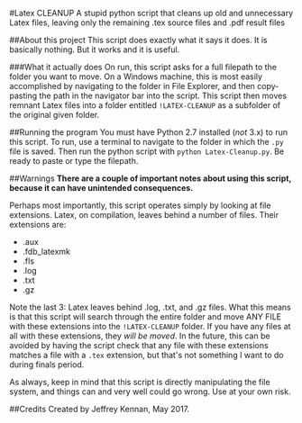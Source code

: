 #Latex CLEANUP
A stupid python script that cleans up old and unnecessary Latex files, leaving only the remaining
.tex source files and .pdf result files

##About this project
This script does exactly what it says it does. It is basically nothing. But it works and it is useful.

###What it actually does
On run, this script asks for a full filepath to the folder you want to move. On a Windows machine,
this is most easily accomplished by navigating to the folder in File Explorer, and then copy-pasting
the path in the navigator bar into the script.
This script then moves remnant Latex files into a folder entitled `!LATEX-CLEANUP` as a subfolder
of the original given folder.

##Running the program
You must have Python 2.7 installed (*not* 3.x) to run this script.
To run, use a terminal to navigate to the folder in which the `.py` file is saved. Then
run the python script with `python Latex-Cleanup.py`. Be ready to paste or type the filepath. 

##Warnings
**There are a couple of important notes about using this script, because it can have unintended
consequences.**

Perhaps most importantly, this script operates simply by looking at file extensions. Latex, on
compilation, leaves behind a number of files. Their extensions are:
* .aux
* .fdb_latexmk
* .fls
* .log
* .txt
* .gz

Note the last 3: Latex leaves behind .log, .txt, and .gz files. What this means is that this script
will search through the entire folder and move ANY FILE with these extensions into the
`!LATEX-CLEANUP` folder. If you have any files at all with these extensions, they *will be moved*.
In the future, this can be avoided by having the script check that any file with these extensions
matches a file with a `.tex` extension, but that's not something I want to do during finals period.

As always, keep in mind that this script is directly manipulating the file system, and things can
and very well could go wrong. Use at your own risk.

##Credits
Created by Jeffrey Kennan, May 2017.
